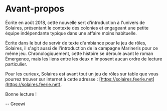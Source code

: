 # Avant-propos

Écrite en août 2018, cette nouvelle sert d'introduction à l'univers de Solaires, présentant le contexte des colonies et engageant une petite équipe indépendante typique dans une affaire moins habituelle.

Écrite dans le but de servir de texte d'ambiance pour le jeu de rôles, Solaires, il s'agit aussi de l'introduction de la campagne Marineris pour ce même jeu. Chronologiquement, cette histoire se déroule avant le roman Émergence, mais les liens entre les deux n'imposent aucun ordre de lecture particulier.

Pour les curieux, Solaires est avant tout un jeu de rôles sur table que vous pourrez trouver sur internet à cette adresse : [https://solaires.feerie.net](https://solaires.feerie.net).

Bonne lecture !

-- Greewi